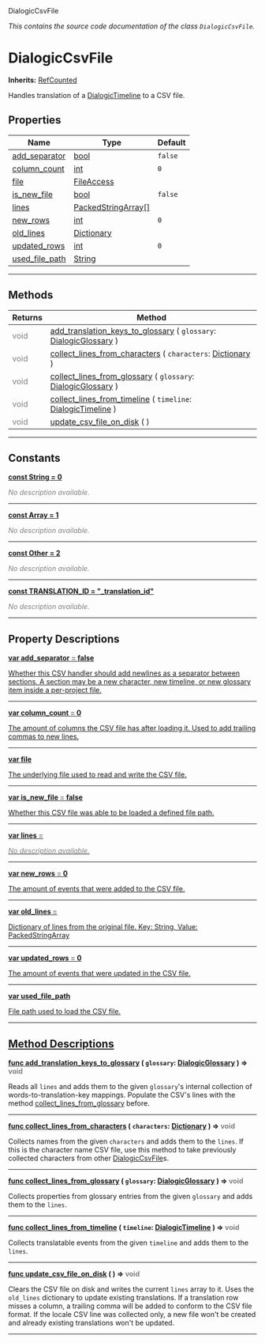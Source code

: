 
<div class="header-banner purple">
<div class="header-label purple">DialogicCsvFile</div>
</div>

*This contains the source code documentation of the class `DialogicCsvFile`.*
        
# DialogicCsvFile
**Inherits:** [RefCounted](https://docs.godotengine.org/en/latest/classes/class_refcounted.html#class-refcounted)

Handles translation of a [DialogicTimeline](class_dialogictimeline.md) to a CSV file.
## Properties
Name | Type | Default 
--- | --- | --- 
[<span class="hljs-title">add_separator</span>](#property-add_separator) | [bool](https://docs.godotengine.org/en/latest/classes/class_bool.html#class-bool) |  `false` 
[<span class="hljs-title">column_count</span>](#property-column_count) | [int](https://docs.godotengine.org/en/latest/classes/class_int.html#class-int) |  `0` 
[<span class="hljs-title">file</span>](#property-file) | [FileAccess](https://docs.godotengine.org/en/latest/classes/class_fileaccess.html#class-fileaccess) |   
[<span class="hljs-title">is_new_file</span>](#property-is_new_file) | [bool](https://docs.godotengine.org/en/latest/classes/class_bool.html#class-bool) |  `false` 
[<span class="hljs-title">lines</span>](#property-lines) | [PackedStringArray[]](https://docs.godotengine.org/en/latest/classes/class_packedstringarray.html#class-packedstringarray) |   
[<span class="hljs-title">new_rows</span>](#property-new_rows) | [int](https://docs.godotengine.org/en/latest/classes/class_int.html#class-int) |  `0` 
[<span class="hljs-title">old_lines</span>](#property-old_lines) | [Dictionary](https://docs.godotengine.org/en/latest/classes/class_dictionary.html#class-dictionary) |   
[<span class="hljs-title">updated_rows</span>](#property-updated_rows) | [int](https://docs.godotengine.org/en/latest/classes/class_int.html#class-int) |  `0` 
[<span class="hljs-title">used_file_path</span>](#property-used_file_path) | [String](https://docs.godotengine.org/en/latest/classes/class_string.html#class-string) |   
--- 

## Methods
Returns | Method 
--- | --- 
<span style = "color: gray">void</span> | [<span class="hljs-title">add_translation_keys_to_glossary</span>](#method-add_translation_keys_to_glossary) ( `glossary`: [DialogicGlossary](class_dialogicglossary.md) ) 
<span style = "color: gray">void</span> | [<span class="hljs-title">collect_lines_from_characters</span>](#method-collect_lines_from_characters) ( `characters`: [Dictionary](https://docs.godotengine.org/en/latest/classes/class_dictionary.html#class-dictionary) ) 
<span style = "color: gray">void</span> | [<span class="hljs-title">collect_lines_from_glossary</span>](#method-collect_lines_from_glossary) ( `glossary`: [DialogicGlossary](class_dialogicglossary.md) ) 
<span style = "color: gray">void</span> | [<span class="hljs-title">collect_lines_from_timeline</span>](#method-collect_lines_from_timeline) ( `timeline`: [DialogicTimeline](class_dialogictimeline.md) ) 
<span style = "color: gray">void</span> | [<span class="hljs-title">update_csv_file_on_disk</span>](#method-update_csv_file_on_disk) ( ) 
--- 
## Constants


<a class="header" id="constant-String" href="#constant-String">**<span class="hljs-attribute">const</span> <span class="hljs-title">String</span><span class="hljs-comment"> = 0</span>**</a>



 <span style = "color: gray">*No description available.*</span> 

---


<a class="header" id="constant-Array" href="#constant-Array">**<span class="hljs-attribute">const</span> <span class="hljs-title">Array</span><span class="hljs-comment"> = 1</span>**</a>



 <span style = "color: gray">*No description available.*</span> 

---


<a class="header" id="constant-Other" href="#constant-Other">**<span class="hljs-attribute">const</span> <span class="hljs-title">Other</span><span class="hljs-comment"> = 2</span>**</a>



 <span style = "color: gray">*No description available.*</span> 

---


<a class="header" id="constant-TRANSLATION_ID" href="#constant-TRANSLATION_ID">**<span class="hljs-attribute">const</span> <span class="hljs-title">TRANSLATION_ID</span><span class="hljs-comment"> = "_translation_id"</span>**</a>



 <span style = "color: gray">*No description available.*</span> 

---
## Property Descriptions



<a class="header" id="property-add_separator" href="#property-add_separator">**<span class="hljs-attribute">var</span> <span class="hljs-title">add_separator</span> <span style = "color: gray"> = </span> false** 



Whether this CSV handler should add newlines as a separator between sections. A section may be a new character, new timeline, or new glossary item inside a per-project file.

---



<a class="header" id="property-column_count" href="#property-column_count">**<span class="hljs-attribute">var</span> <span class="hljs-title">column_count</span> <span style = "color: gray"> = </span> 0** 



The amount of columns the CSV file has after loading it. Used to add trailing commas to new lines.

---



<a class="header" id="property-file" href="#property-file">**<span class="hljs-attribute">var</span> <span class="hljs-title">file</span>** 



The underlying file used to read and write the CSV file.

---



<a class="header" id="property-is_new_file" href="#property-is_new_file">**<span class="hljs-attribute">var</span> <span class="hljs-title">is_new_file</span> <span style = "color: gray"> = </span> false** 



Whether this CSV file was able to be loaded a defined file path.

---



<a class="header" id="property-lines" href="#property-lines">**<span class="hljs-attribute">var</span> <span class="hljs-title">lines</span> <span style = "color: gray"> = </span> <unknown>** 



 <span style = "color: gray">*No description available.*</span> 

---



<a class="header" id="property-new_rows" href="#property-new_rows">**<span class="hljs-attribute">var</span> <span class="hljs-title">new_rows</span> <span style = "color: gray"> = </span> 0** 



The amount of events that were added to the CSV file.

---



<a class="header" id="property-old_lines" href="#property-old_lines">**<span class="hljs-attribute">var</span> <span class="hljs-title">old_lines</span> <span style = "color: gray"> = </span> <unknown>** 



Dictionary of lines from the original file. Key: String, Value: PackedStringArray

---



<a class="header" id="property-updated_rows" href="#property-updated_rows">**<span class="hljs-attribute">var</span> <span class="hljs-title">updated_rows</span> <span style = "color: gray"> = </span> 0** 



The amount of events that were updated in the CSV file.

---



<a class="header" id="property-used_file_path" href="#property-used_file_path">**<span class="hljs-attribute">var</span> <span class="hljs-title">used_file_path</span>** 



File path used to load the CSV file.

---

## Method Descriptions



<a class="header" id="method-add_translation_keys_to_glossary" href="#method-add_translation_keys_to_glossary">**<span class="hljs-attribute">func</span> [<span class="hljs-title">add_translation_keys_to_glossary</span>](#method-add_translation_keys_to_glossary) ( `glossary`: [DialogicGlossary](class_dialogicglossary.md) )</a>  ⇒ <span style = "color: gray">void</span>** 



Reads all `lines` and adds them to the given `glossary`'s internal collection of words-to-translation-key mappings.  Populate the CSV's lines with the method [collect_lines_from_glossary](#property-collect_lines_from_glossary) before.

---



<a class="header" id="method-collect_lines_from_characters" href="#method-collect_lines_from_characters">**<span class="hljs-attribute">func</span> [<span class="hljs-title">collect_lines_from_characters</span>](#method-collect_lines_from_characters) ( `characters`: [Dictionary](https://docs.godotengine.org/en/latest/classes/class_dictionary.html#class-dictionary) )</a>  ⇒ <span style = "color: gray">void</span>** 



Collects names from the given `characters` and adds them to the `lines`.  If this is the character name CSV file, use this method to take previously collected characters from other [DialogicCsvFile](class_dialogiccsvfile.md)s.

---



<a class="header" id="method-collect_lines_from_glossary" href="#method-collect_lines_from_glossary">**<span class="hljs-attribute">func</span> [<span class="hljs-title">collect_lines_from_glossary</span>](#method-collect_lines_from_glossary) ( `glossary`: [DialogicGlossary](class_dialogicglossary.md) )</a>  ⇒ <span style = "color: gray">void</span>** 



Collects properties from glossary entries from the given `glossary` and adds them to the `lines`.

---



<a class="header" id="method-collect_lines_from_timeline" href="#method-collect_lines_from_timeline">**<span class="hljs-attribute">func</span> [<span class="hljs-title">collect_lines_from_timeline</span>](#method-collect_lines_from_timeline) ( `timeline`: [DialogicTimeline](class_dialogictimeline.md) )</a>  ⇒ <span style = "color: gray">void</span>** 



Collects translatable events from the given `timeline` and adds them to the `lines`.

---



<a class="header" id="method-update_csv_file_on_disk" href="#method-update_csv_file_on_disk">**<span class="hljs-attribute">func</span> [<span class="hljs-title">update_csv_file_on_disk</span>](#method-update_csv_file_on_disk) ( )</a>  ⇒ <span style = "color: gray">void</span>** 



Clears the CSV file on disk and writes the current `lines` array to it. Uses the `old_lines` dictionary to update existing translations. If a translation row misses a column, a trailing comma will be added to conform to the CSV file format.  If the locale CSV line was collected only, a new file won't be created and already existing translations won't be updated.

---


